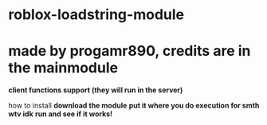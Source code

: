 # roblox-loadstring-module

# made by progamr890, credits are in the mainmodule

**client functions support (they will run in the server)**


how to install
**download the module**
**put it where you do execution for smth wtv idk**
**run and see if it works!**
